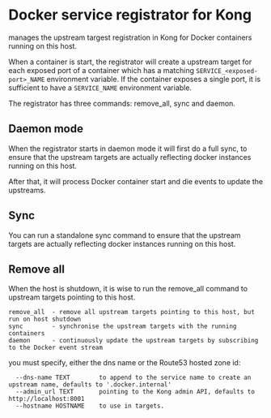 # Docker service registrator for Kong
 
manages the upstream targest registration in Kong for Docker containers running on this host.

When a container is start, the registrator will create a upstream target for each
exposed port of a container which has a matching `SERVICE_<exposed-port>_NAME` environment
variable. If the container exposes a single port, it is sufficient to have a `SERVICE_NAME`
environment variable.

The registrator has three commands: remove\_all, sync and daemon.

## Daemon mode
When the registrator starts in daemon mode it will first do a full sync, to ensure that
the upstream targets are actually reflecting docker instances running on this host.

After that, it will process Docker container start and die events to update the upstreams.

## Sync
You can run a standalone sync command to ensure that the upstream targets are 
actually reflecting docker instances running on this host. 

## Remove all
When the host is shutdown, it is wise to run the remove\_all command to upstream
targets pointing to this host.


```
remove_all  - remove all upstream targets pointing to this host, but run on host shutdown
sync        - synchronise the upstream targets with the running containers 
daemon      - continuously update the upstream targets by subscribing to the Docker event stream
```

you must specify, either the dns name or the Route53 hosted zone id:

```
  --dns-name TEXT        to append to the service name to create an upstream name, defaults to '.docker.internal'
  --admin_url TEXT       pointing to the Kong admin API, defaults to http://localhost:8001
  --hostname HOSTNAME    to use in targets.
```
